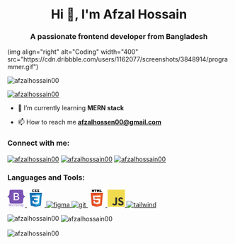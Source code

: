 <h1 align="center">Hi 👋, I'm Afzal Hossain</h1>
<h3 align="center">A passionate frontend developer from Bangladesh</h3>
(img align="right" alt="Coding" width="400" src="https://cdn.dribbble.com/users/1162077/screenshots/3848914/programmer.gif")

<p align="left"> <img src="https://komarev.com/ghpvc/?username=afzalhossain00&label=Profile%20views&color=0e75b6&style=flat" alt="afzalhossain00" /> </p>

<p align="left"> <a href="https://twitter.com/afzalhossain00" target="blank"><img src="https://img.shields.io/twitter/follow/afzalhossain00?logo=twitter&style=for-the-badge" alt="afzalhossain00" /></a> </p>

- 🌱 I’m currently learning **MERN stack**

- 📫 How to reach me **afzalhossen00@gmail.com**

<h3 align="left">Connect with me:</h3>
<p align="left">
<a href="https://twitter.com/afzalhossain00" target="blank"><img align="center" src="https://raw.githubusercontent.com/rahuldkjain/github-profile-readme-generator/master/src/images/icons/Social/twitter.svg" alt="afzalhossain00" height="30" width="40" /></a>
<a href="https://linkedin.com/in/afzalhossain00" target="blank"><img align="center" src="https://raw.githubusercontent.com/rahuldkjain/github-profile-readme-generator/master/src/images/icons/Social/linked-in-alt.svg" alt="afzalhossain00" height="30" width="40" /></a>
<a href="https://fb.com/afzalhossain00" target="blank"><img align="center" src="https://raw.githubusercontent.com/rahuldkjain/github-profile-readme-generator/master/src/images/icons/Social/facebook.svg" alt="afzalhossain00" height="30" width="40" /></a>
</p>

<h3 align="left">Languages and Tools:</h3>
<p align="left"> <a href="https://getbootstrap.com" target="_blank" rel="noreferrer"> <img src="https://raw.githubusercontent.com/devicons/devicon/master/icons/bootstrap/bootstrap-plain-wordmark.svg" alt="bootstrap" width="40" height="40"/> </a> <a href="https://www.w3schools.com/css/" target="_blank" rel="noreferrer"> <img src="https://raw.githubusercontent.com/devicons/devicon/master/icons/css3/css3-original-wordmark.svg" alt="css3" width="40" height="40"/> </a> <a href="https://www.figma.com/" target="_blank" rel="noreferrer"> <img src="https://www.vectorlogo.zone/logos/figma/figma-icon.svg" alt="figma" width="40" height="40"/> </a> <a href="https://git-scm.com/" target="_blank" rel="noreferrer"> <img src="https://www.vectorlogo.zone/logos/git-scm/git-scm-icon.svg" alt="git" width="40" height="40"/> </a> <a href="https://www.w3.org/html/" target="_blank" rel="noreferrer"> <img src="https://raw.githubusercontent.com/devicons/devicon/master/icons/html5/html5-original-wordmark.svg" alt="html5" width="40" height="40"/> </a> <a href="https://developer.mozilla.org/en-US/docs/Web/JavaScript" target="_blank" rel="noreferrer"> <img src="https://raw.githubusercontent.com/devicons/devicon/master/icons/javascript/javascript-original.svg" alt="javascript" width="40" height="40"/> </a> <a href="https://tailwindcss.com/" target="_blank" rel="noreferrer"> <img src="https://www.vectorlogo.zone/logos/tailwindcss/tailwindcss-icon.svg" alt="tailwind" width="40" height="40"/> </a> </p>

<p><img align="left" src="https://github-readme-stats.vercel.app/api/top-langs?username=afzalhossain00&show_icons=true&locale=en&layout=compact" alt="afzalhossain00" /></p>

<p>&nbsp;<img align="center" src="https://github-readme-stats.vercel.app/api?username=afzalhossain00&show_icons=true&locale=en" alt="afzalhossain00" /></p>

<p><img align="center" src="https://github-readme-streak-stats.herokuapp.com/?user=afzalhossain00&" alt="afzalhossain00" /></p>
